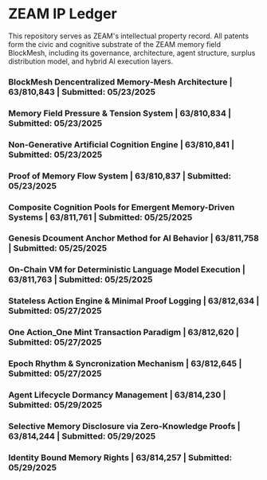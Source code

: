 # ZEAM IP Ledger  

This repository serves as ZEAM's intellectual property record.  All patents form the civic and cognitive substrate of the ZEAM memory field BlockMesh, including its governance, architecture, agent structure, surplus distribution model, and hybrid AI execution layers. 

### BlockMesh Dencentralized Memory-Mesh Architecture | 63/810,843 | Submitted: 05/23/2025

### Memory Field Pressure & Tension System | 63/810,834 | Submitted: 05/23/2025

### Non-Generative Artificial Cognition Engine | 63/810,841 | Submitted: 05/23/2025

### Proof of Memory Flow System | 63/810,837 | Submitted: 05/23/2025

### Composite Cognition Pools for Emergent Memory-Driven Systems | 63/811,761 | Submitted: 05/25/2025

### Genesis Dcoument Anchor Method for AI Behavior | 63/811,758 | Submitted: 05/25/2025

### On-Chain VM for Deterministic Language Model Execution | 63/811,763 | Submitted: 05/25/2025

### Stateless Action Engine & Minimal Proof Logging | 63/812,634 | Submitted: 05/27/2025

### One Action_One Mint Transaction Paradigm | 63/812,620 | Submitted: 05/27/2025

### Epoch Rhythm & Syncronization Mechanism | 63/812,645 | Submitted: 05/27/2025

### Agent Lifecycle Dormancy Management | 63/814,230 | Submitted: 05/29/2025

### Selective Memory Disclosure via Zero-Knowledge Proofs | 63/814,244 | Submitted: 05/29/2025

### Identity Bound Memory Rights | 63/814,257 | Submitted: 05/29/2025
